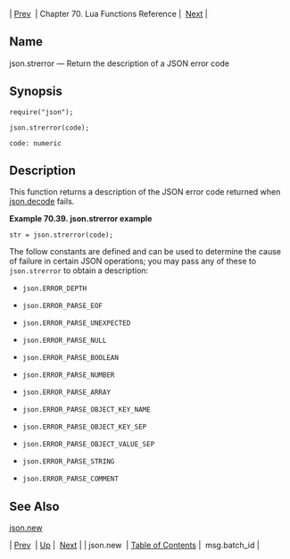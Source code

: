 | [Prev](lua.ref.json.new)  | Chapter 70. Lua Functions Reference |  [Next](lua.ref.msg.batch_id) |

<a name="lua.ref.json.strerror"></a>
## Name

json.strerror — Return the description of a JSON error code

<a name="idp16567696"></a>
## Synopsis

`require("json");`

`json.strerror(code);`

`code: numeric`<a name="idp16571376"></a>
## Description

This function returns a description of the JSON error code returned when [json.decode](lua.ref.json.decode "json.decode") fails.

<a name="lua.ref.json.strerror.example"></a>

**Example 70.39. json.strerror example**

`str = json.strerror(code);`

The follow constants are defined and can be used to determine the cause of failure in certain JSON operations; you may pass any of these to `json.strerror` to obtain a description:

*   `json.ERROR_DEPTH`

*   `json.ERROR_PARSE_EOF`

*   `json.ERROR_PARSE_UNEXPECTED`

*   `json.ERROR_PARSE_NULL`

*   `json.ERROR_PARSE_BOOLEAN`

*   `json.ERROR_PARSE_NUMBER`

*   `json.ERROR_PARSE_ARRAY`

*   `json.ERROR_PARSE_OBJECT_KEY_NAME`

*   `json.ERROR_PARSE_OBJECT_KEY_SEP`

*   `json.ERROR_PARSE_OBJECT_VALUE_SEP`

*   `json.ERROR_PARSE_STRING`

*   `json.ERROR_PARSE_COMMENT`

<a name="idp16594064"></a>
## See Also

[json.new](lua.ref.json.new "json.new")

| [Prev](lua.ref.json.new)  | [Up](lua.function.details) |  [Next](lua.ref.msg.batch_id) |
| json.new  | [Table of Contents](index) |  msg.batch_id |

